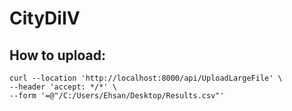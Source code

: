 # CityDiIV

## How to upload:
```
curl --location 'http://localhost:8000/api/UploadLargeFile' \
--header 'accept: */*' \
--form '=@"/C:/Users/Ehsan/Desktop/Results.csv"'
```